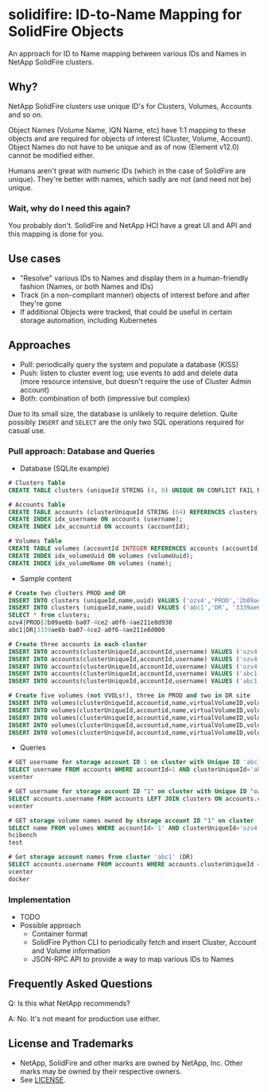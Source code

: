 # solidifire: ID-to-Name Mapping for SolidFire Objects

An approach for ID to Name mapping between various IDs and Names in NetApp SolidFire clusters.

## Why?

NetApp SolidFire clusters use unique ID's for Clusters, Volumes, Accounts and so on. 

Object Names (Volume Name, IQN Name, etc) have 1:1 mapping to these objects and are required for objects of interest (Cluster, Volume, Account). Object Names do not have to be unique and as of now (Element v12.0) cannot be modified either.

Humans aren't great with numeric IDs (which in the case of SolidFire are unique). They're better with names, which sadly are not (and need not be) unique.

### Wait, why do I need this again?

You probably don't. SolidFire and NetApp HCI have a great UI and API and this mapping is done for you.

## Use cases

- "Resolve" various IDs to Names and display them in a human-friendly fashion (Names, or both Names and IDs)
- Track (in a non-compliant manner) objects of interest before and after they're gone
- If additional Objects were tracked, that could be useful in certain storage automation, including Kubernetes

## Approaches

- Pull: periodically query the system and populate a database (KISS)
- Push: listen to cluster event log; use events to add and delete data (more resource intensive, but doesn't require the use of Cluster Admin account)
- Both: combination of both (impressive but complex)

Due to its small size, the database is unlikely to require deletion. Quite possibly `INSERT` and `SELECT` are the only two SQL operations required for casual use.

### Pull approach: Database and Queries

- Database (SQLite example)

```sql
# Clusters Table 
CREATE TABLE clusters (uniqueId STRING (4, 0) UNIQUE ON CONFLICT FAIL NOT NULL ON CONFLICT FAIL PRIMARY KEY, name STRING (32), uuid STRING (64) UNIQUE ON CONFLICT FAIL NOT NULL);

# Accounts Table 
CREATE TABLE accounts (clusterUniqueId STRING (64) REFERENCES clusters (uniqueid) ON DELETE CASCADE MATCH FULL NOT NULL, accountId INTEGER NOT NULL, username STRING (64) NOT NULL);
CREATE INDEX idx_username ON accounts (username);
CREATE INDEX idx_accountid ON accounts (accountId);

# Volumes Table 
CREATE TABLE volumes (accountId INTEGER REFERENCES accounts (accountId) ON DELETE SET DEFAULT ON UPDATE CASCADE MATCH FULL NOT NULL, name STRING (64) NOT NULL, virtualVolumeID STRING (64), volumeId INTEGER, volumeUuid STRING (64) NOT NULL UNIQUE, clusterUniqueId  REFERENCES clusters (uniqueId) NOT NULL);
CREATE INDEX idx_volumeUuid ON volumes (volumeUuid);
CREATE INDEX idx_volumeName ON volumes (name);
```

- Sample content

```sql
# Create two clusters PROD and DR
INSERT INTO clusters (uniqueId,name,uuid) VALUES ('ozv4','PROD','2b09ae6b-ba07-4ce2-a0f6-4ae211e8d930');
INSERT INTO clusters (uniqueId,name,uuid) VALUES ('abc1','DR', '3339ae6b-ba07-4ce2-a0f6-4ae211e8d000');
SELECT * from clusters;
ozv4|PROD|2b09ae6b-ba07-4ce2-a0f6-4ae211e8d930
abc1|DR|3339ae6b-ba07-4ce2-a0f6-4ae211e8d000

# Create three accounts in each cluster 
INSERT INTO accounts(clusterUniqueId,accountId,username) VALUES ('ozv4','1','vcenter');
INSERT INTO accounts(clusterUniqueId,accountId,username) VALUES ('ozv4','2','test');
INSERT INTO accounts(clusterUniqueId,accountId,username) VALUES ('ozv4','3','empty');
INSERT INTO accounts(clusterUniqueId,accountId,username) VALUES ('abc1','1','vcenter');
INSERT INTO accounts(clusterUniqueId,accountId,username) VALUES ('abc1','2','docker');

# Create five volumes (not VVOLs!), three in PROD and two in DR site 
INSERT INTO volumes(clusterUniqueId,accountid,name,virtualVolumeID,volumeid,volumeUuid) VALUES ('ozv4','1','hcibench','1', '','27ba7507-75e8-41bd-a01e-8e0689397ccf');
INSERT INTO volumes(clusterUniqueId,accountid,name,virtualVolumeID,volumeid,volumeUuid) VALUES ('ozv4','1','test','2', '','fda0ec6a-8e6c-4efc-845c-06f6af75b82c');
INSERT INTO volumes(clusterUniqueId,accountid,name,virtualVolumeID,volumeid,volumeUuid) VALUES ('ozv4','2','empty','3', '','f54c137b-bb37-4b21-afed-fce84ac8a29b');
INSERT INTO volumes(clusterUniqueId,accountid,name,virtualVolumeID,volumeid,volumeUuid) VALUES ('abc1','1','hcibench','1', '','333ba7507-75e8-41bd-a01e-8e0689397333');
INSERT INTO volumes(clusterUniqueId,accountid,name,virtualVolumeID,volumeId,volumeUuid) VALUES ('abc1','1','hcibench-clone','2', '','444ba7507-75e8-41bd-a01e-8e0689397444');

```
- Queries

```sql
# GET username for storage account ID 1 on cluster with Unique ID 'abc1' (named PROD)
SELECT username FROM accounts WHERE accountId=1 AND clusterUniqueId='abc1';
vcenter

# GET username for storage account ID "1" on cluster with Unique ID "ozv4" (named DR)
SELECT accounts.username FROM accounts LEFT JOIN clusters ON accounts.clusterUniqueId=clusters.uniqueid WHERE clusters.uniqueid='ozv4' AND accounts.accountId='1';
vcenter

# GET storage volume names owned by storage account ID "1" on cluster 'ozv4'
SELECT name FROM volumes WHERE accountId='1' AND clusterUniqueId='ozv4';
hcibench  
test

# Get storage account names from cluster 'abc1' (DR)
SELECT accounts.username FROM accounts WHERE accounts.clusterUniqueId = 'abc1';
vcenter   
docker
```

### Implementation

- TODO
- Possible approach
  - Container format
  - SolidFire Python CLI to periodically fetch and insert Cluster, Account and Volume information
  - JSON-RPC API to provide a way to map various IDs to Names

## Frequently Asked Questions

Q: Is this what NetApp recommends?

A: No. It's not meant for production use either.

## License and Trademarks

- NetApp, SolidFire and other marks are owned by NetApp, Inc. Other marks may be owned by their respective owners.
- See [LICENSE](LICENSE).

